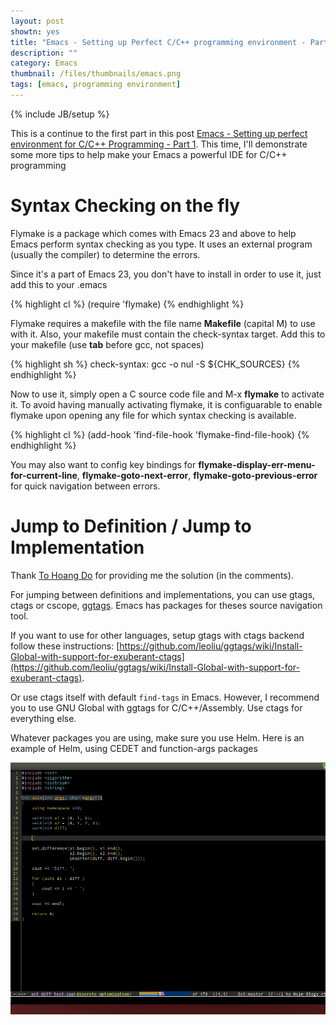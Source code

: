 ```yaml
---
layout: post
showtn: yes
title: "Emacs - Setting up Perfect C/C++ programming environment - Part 2"
description: ""
category: Emacs
thumbnail: /files/thumbnails/emacs.png
tags: [emacs, programming environment]
---
```

{% include JB/setup %}

This is a continue to the first part in this post
[Emacs - Setting up perfect environment for C/C++ Programming - Part 1](/2013/03/10/emacs-setting-up-perfect-environment-for-cc-programming/).
This time, I'll demonstrate some more tips to help make your Emacs a powerful
IDE for C/C++ programming

# Syntax Checking on the fly

Flymake is a package which comes with Emacs 23 and above to help Emacs perform
syntax checking as you type. It uses an external program (usually the compiler)
to determine the errors.

Since it's a part of Emacs 23, you don't have to install in order to use it,
just add this to your .emacs

{% highlight cl %}
(require 'flymake)
{% endhighlight %}

<!-- more -->

Flymake requires a
makefile with the file name **Makefile** (capital M) to use with it. Also, your
makefile must contain the check-syntax target. Add this to your makefile (use
**tab** before gcc, not spaces)

{% highlight sh %}
check-syntax:
     gcc -o nul -S ${CHK_SOURCES}
{% endhighlight %}

Now to use it, simply open a C source code file and M-x **flymake** to activate
it. To avoid having manually activating flymake, it is configuarable to enable
flymake upon opening any file for which syntax checking is available.

{% highlight cl %}
(add-hook 'find-file-hook 'flymake-find-file-hook)
{% endhighlight %}

You may also want to config key bindings for
**flymake-display-err-menu-for-current-line**, **flymake-goto-next-error**,
**flymake-goto-previous-error** for quick navigation between errors.

# Jump to Definition / Jump to Implementation

Thank [To Hoang Do](https://www.facebook.com/tu.h.do.16) for providing me the
solution (in the comments).

For jumping between definitions and implementations, you can use gtags, ctags or
cscope, [ggtags](https://github.com/leoliu/ggtags). Emacs has packages for
theses source navigation tool.

If you want to use for other languages, setup gtags with ctags backend follow
these instructions:
[https://github.com/leoliu/ggtags/wiki/Install-Global-with-support-for-exuberant-ctags](https://github.com/leoliu/ggtags/wiki/Install-Global-with-support-for-exuberant-ctags).

Or use ctags itself with default `find-tags` in Emacs. However, I recommend you
to use GNU Global with ggtags for C/C++/Assembly. Use ctags for everything else.

Whatever packages you are using, make sure you use Helm. Here is an example of
Helm, using CEDET and function-args packages

![CEDET Helm](/files/2013-04-12-emacs-setting-up-perfect-cc-programming-environment/get.gif)
